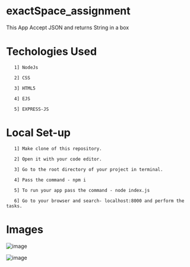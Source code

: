 # exactSpace_assignment
This App Accept JSON and returns String in a box
# Techologies Used
       1] NodeJs
       
       2] CSS
       
       3] HTML5
       
       4] EJS
       
       5] EXPRESS-JS
# Local Set-up
       1] Make clone of this repository.

       2] Open it with your code editor.

       3] Go to the root directory of your project in terminal.

       4] Pass the command - npm i

       5] To run your app pass the command - node index.js

       6] Go to your browser and search- localhost:8000 and perform the tasks.

# Images
 ![image](https://github.com/vaidyahimanshu502/exactSpace_assignment/assets/76218691/f2690601-ac5b-4671-af78-1d02191d70c8)

 ![image](https://github.com/vaidyahimanshu502/exactSpace_assignment/assets/76218691/c8b0466c-020b-4015-b36c-854c7ccc2d1b)


